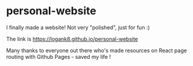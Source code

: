 # personal-website

I finally made a website! Not very "polished", just for fun :)

The link is https://logank8.github.io/personal-website 

Many thanks to everyone out there who's made resources on React page routing with Github Pages - saved my life !
